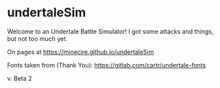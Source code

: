 # undertaleSim
Welcome to an Undertale Battle Simulator!
I got some attacks and things, but not too much yet.

On pages at https://minecire.github.io/undertaleSim


Fonts taken from (Thank You):
https://gitlab.com/cartr/undertale-fonts

v. Beta 2
